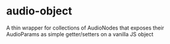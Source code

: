# audio-object
A thin wrapper for collections of AudioNodes that exposes their AudioParams as simple getter/setters on a vanilla JS object
